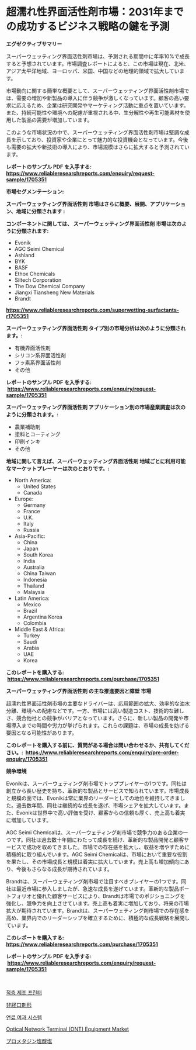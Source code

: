 <p><h1>超濡れ性界面活性剤市場：2031年までの成功するビジネス戦略の鍵を予測</h1></p><p><strong>エグゼクティブサマリー</strong></p>
<p><p>スーパーウェッティング界面活性剤市場は、予測される期間中に年率10%で成長すると予想されています。市場調査レポートによると、この市場は現在、北米、アジア太平洋地域、ヨーロッパ、米国、中国などの地理的領域で拡大しています。</p><p>市場動向に関する簡単な概要として、スーパーウェッティング界面活性剤市場では、需要の増加や新製品の導入に伴う競争が激しくなっています。顧客の高い要求に応えるため、企業は研究開発やマーケティング活動に重点を置いています。また、持続可能性や環境への配慮が重視される中、生分解性や再生可能素材を使用した製品の需要が増加しています。</p><p>このような市場状況の中で、スーパーウェッティング界面活性剤市場は堅調な成長を示しており、投資家や企業にとって魅力的な投資機会となっています。今後も需要の拡大や新技術の導入により、市場規模はさらに拡大すると予測されています。</p></p>
<p><strong>レポートのサンプル PDF を入手する: <a href="https://www.reliableresearchreports.com/enquiry/request-sample/1705351">https://www.reliableresearchreports.com/enquiry/request-sample/1705351</a></strong></p>
<p><strong>市場セグメンテーション:</strong></p>
<p><strong> スーパーウェッティング界面活性剤 市場はさらに概要、展開、アプリケーション、地域に分類されます :</strong></p>
<p><strong>コンポーネントに関しては、 スーパーウェッティング界面活性剤 市場は次のように分類されます: &nbsp;</strong></p>
<p><ul><li>Evonik</li><li>AGC Seimi Chemical</li><li>Ashland</li><li>BYK</li><li>BASF</li><li>Ethox Chemicals</li><li>Siltech Corporation</li><li>The Dow Chemical Company</li><li>Jiangxi Tiansheng New Materials</li><li>Brandt</li></ul></p>
<p><strong><a href="https://www.reliableresearchreports.com/superwetting-surfactants-r1705351">https://www.reliableresearchreports.com/superwetting-surfactants-r1705351</a></strong></p>
<p><strong> スーパーウェッティング界面活性剤 タイプ別の市場分析は次のように分類されます。:</strong></p>
<p><ul><li>有機界面活性剤</li><li>シリコン系界面活性剤</li><li>フッ素系界面活性剤</li><li>その他</li></ul></p>
<p><strong>レポートのサンプル PDF を入手する: &nbsp;<a href="https://www.reliableresearchreports.com/enquiry/request-sample/1705351">https://www.reliableresearchreports.com/enquiry/request-sample/1705351</a></strong></p>
<p><strong> スーパーウェッティング界面活性剤 アプリケーション別の市場産業調査は次のように分類されます。:</strong></p>
<p><ul><li>農業補助剤</li><li>塗料とコーティング</li><li>印刷インキ</li><li>その他</li></ul></p>
<p><strong>地域に関して言えば、スーパーウェッティング界面活性剤 地域ごとに利用可能なマーケットプレーヤーは次のとおりです。:</strong></p>
<p><ul>
    <li>
        North America:
        <ul>
            <li>United States</li>
            <li>Canada</li>
        </ul>
    </li>
    <li>
        Europe:
        <ul>
            <li>Germany</li>
            <li>France</li>
            <li>U.K.</li>
            <li>Italy</li>
            <li>Russia</li>
        </ul>
    </li>
    <li>
        Asia-Pacific:
        <ul>
            <li>China</li>
            <li>Japan</li>
            <li>South Korea</li>
            <li>India</li>
            <li>Australia</li>
            <li>China Taiwan</li>
            <li>Indonesia</li>
            <li>Thailand</li>
            <li>Malaysia</li>
        </ul>
    </li>
    <li>
        Latin America:
        <ul>
            <li>Mexico</li>
            <li>Brazil</li>
            <li>Argentina Korea</li>
            <li>Colombia</li>
        </ul>
    </li>
    <li>
        Middle East & Africa:
        <ul>
            <li>Turkey</li>
            <li>Saudi</li>
            <li>Arabia</li>
            <li>UAE</li>
            <li>Korea</li>
        </ul>
    </li>
    </ul></p>
<p><strong>このレポートを購入する: &nbsp;<a href="https://www.reliableresearchreports.com/purchase/1705351">https://www.reliableresearchreports.com/purchase/1705351</a></strong></p>
<p><strong>スーパーウェッティング界面活性剤 の主な推進要因と障壁 市場</strong></p>
<p><p>超濡れ性界面活性剤市場の主要なドライバーは、応用範囲の拡大、効率的な油水分離、環境への配慮などです。一方、市場には高い製造コスト、技術的な難しさ、競合他社との競争がバリアとなっています。さらに、新しい製品の開発や市場導入までの時間や労力が挙げられます。これらの課題は、市場の成長を妨げる要因となる可能性があります。</p></p>
<p><strong>このレポートを購入する前に、質問がある場合は問い合わせるか、共有してください。:&nbsp; <a href="https://www.reliableresearchreports.com/enquiry/pre-order-enquiry/1705351">https://www.reliableresearchreports.com/enquiry/pre-order-enquiry/1705351</a></strong></p>
<p><strong>競争環境</strong></p>
<p><p>Evonikは、スーパーウェティング剤市場でトッププレイヤーの1つです。同社は創立から長い歴史を持ち、革新的な製品とサービスで知られています。市場成長と規模の面では、Evonikは常に業界のリーダーとしての地位を維持してきました。過去数年間、同社は継続的な成長を遂げ、市場シェアを拡大しています。また、Evonikは世界中で高い評価を受け、顧客からの信頼も厚く、売上高も着実に増加しています。</p><p>AGC Seimi Chemicalは、スーパーウェティング剤市場で競争力のある企業の一つです。同社は過去数十年間にわたって成長を続け、革新的な製品開発と顧客サービスで成功を収めてきました。市場での存在感を拡大し、収益を増やすために積極的に取り組んでいます。AGC Seimi Chemicalは、市場において重要な役割を果たし、その市場成長と規模は着実に拡大しています。売上高も増加傾向にあり、今後もさらなる成長が期待されています。</p><p>Brandtは、スーパーウェティング剤市場で注目すべきプレイヤーの1つです。同社は最近市場に参入しましたが、急速な成長を遂げています。革新的な製品ポートフォリオと優れた顧客サービスにより、Brandtは市場でのポジショニングを強化し、競争力を向上させています。売上高も着実に増加しており、将来の市場拡大が期待されています。Brandtは、スーパーウェティング剤市場での存在感を高め、業界内でのリーダーシップを確立するために、積極的な成長戦略を展開しています。</p></p>
<p><strong>このレポートを購入する: &nbsp; <a href="https://www.reliableresearchreports.com/purchase/1705351">https://www.reliableresearchreports.com/purchase/1705351</a></strong></p>
<p><strong>レポートのサンプル PDF を入手する: &nbsp;<a href="https://www.reliableresearchreports.com/enquiry/request-sample/1705351">https://www.reliableresearchreports.com/enquiry/request-sample/1705351</a></strong><strong></strong></p>
<p>&nbsp;</p>
<p><p><a href="https://github.com/royErdmtyan906778/Market-Research-Report-List-1/blob/main/484332018736.md">적층 제조 프린터</a></p><p><a href="https://medium.com/@vanessa.grant665567/%E8%A6%AA%E5%AD%90%E7%94%A8%E8%96%AC%E5%89%A4%E5%BD%A2%E6%85%8B%E5%B8%82%E5%A0%B4%E8%A6%8F%E6%A8%A1-cagr-%E3%83%88%E3%83%AC%E3%83%B3%E3%83%892024-2030-628e09fc02af">非経口剤形</a></p><p><a href="https://medium.com/@bustersipes981/%EC%97%B0%EB%A3%8C-%EC%97%AC%EA%B3%BC-%EC%8B%9C%EC%8A%A4%ED%85%9C-%EC%8B%9C%EC%9E%A5-%EC%9D%B8%EC%82%AC%EC%9D%B4%ED%8A%B8-%EC%8B%9C%EC%9E%A5-%EB%8F%99%ED%96%A5-%EC%84%B1%EC%9E%A5-2024%EB%85%84%EB%B6%80%ED%84%B0-2031%EB%85%84%EA%B9%8C%EC%A7%80-%EC%98%88%EC%83%81%EB%90%9C-%EA%B2%83-387dec99d3dc">연료 여과 시스템</a></p><p><a href="https://github.com/kathiaseamanalvaradovlprc2h/Market-Research-Report-List-1/blob/main/optical-network-terminal-ont-equipment-market.md">Optical Network Terminal (ONT) Equipment Market</a></p><p><a href="https://medium.com/@maureenbiologist34/%E3%83%97%E3%83%AD%E3%83%A1%E3%82%BF%E3%82%B8%E3%83%B3hcl%E5%B8%82%E5%A0%B4-2031%E5%B9%B4%E3%81%BE%E3%81%A7%E3%81%AE%E6%88%90%E5%8A%9F%E3%81%99%E3%82%8B%E3%83%93%E3%82%B8%E3%83%8D%E3%82%B9%E6%88%A6%E7%95%A5%E3%81%AE%E9%8D%B5-9a87f1e0762e">プロメタジン塩酸塩</a></p></p>